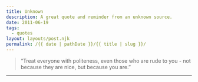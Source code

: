 ```yaml
---
title: Unknown
description: A great quote and reminder from an unknown source.
date: 2011-06-19
tags: 
  - quotes
layout: layouts/post.njk
permalink: /{{ date | pathDate }}/{{ title | slug }}/
---
```


> “Treat everyone with politeness, even those who are rude to you - not because they are nice, but because you are.”

---
